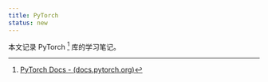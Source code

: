 ```yaml
---
title: PyTorch
status: new
---
```


本文记录 PyTorch [^pytorch] 库的学习笔记。

[^pytorch]: [PyTorch Docs - (docs.pytorch.org)](https://docs.pytorch.org/docs/stable/index.html)
